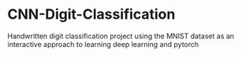 # CNN-Digit-Classification
Handwritten digit classification project using the MNIST dataset as an interactive approach to learning deep learning and pytorch
